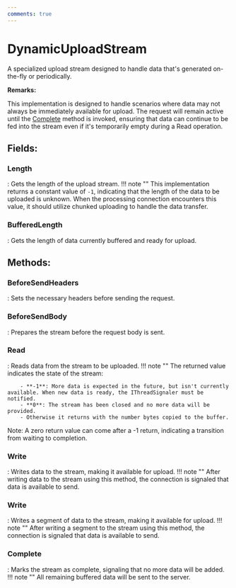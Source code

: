 ```yaml
---
comments: true
---
```

# DynamicUploadStream

A specialized upload stream designed to handle data that's generated on-the-fly or periodically. 

**Remarks:**

This implementation is designed to handle scenarios where data may not always be immediately available for upload. The request will remain active until the [Complete](DynamicUploadStream.md#complete) method is invoked, ensuring that data can continue to be fed into the stream even if it's temporarily empty during a Read operation. 

## **Fields**:
### **Length**
: Gets the length of the upload stream. 
	!!! note ""
		This implementation returns a constant value of `-1`, indicating that the length of the data to be uploaded is unknown. When the processing connection encounters this value, it should utilize chunked uploading to handle the data transfer. 

### **BufferedLength**
: Gets the length of data currently buffered and ready for upload. 
## **Methods**:

### **BeforeSendHeaders**
: Sets the necessary headers before sending the request. 

### **BeforeSendBody**
: Prepares the stream before the request body is sent. 

### **Read**
: Reads data from the stream to be uploaded. 
	!!! note ""
		The returned value indicates the state of the stream: 

		- **-1**: More data is expected in the future, but isn't currently available. When new data is ready, the IThreadSignaler must be notified.
		- **0**: The stream has been closed and no more data will be provided.
		- Otherwise it returns with the number bytes copied to the buffer.

 Note: A zero return value can come after a -1 return, indicating a transition from waiting to completion. 


### **Write**
: Writes data to the stream, making it available for upload. 
	!!! note ""
		After writing data to the stream using this method, the connection is signaled that data is available to send. 


### **Write**
: Writes a segment of data to the stream, making it available for upload. 
	!!! note ""
		After writing a segment to the stream using this method, the connection is signaled that data is available to send. 


### **Complete**
: Marks the stream as complete, signaling that no more data will be added. 
	!!! note ""
		All remaining buffered data will be sent to the server. 
